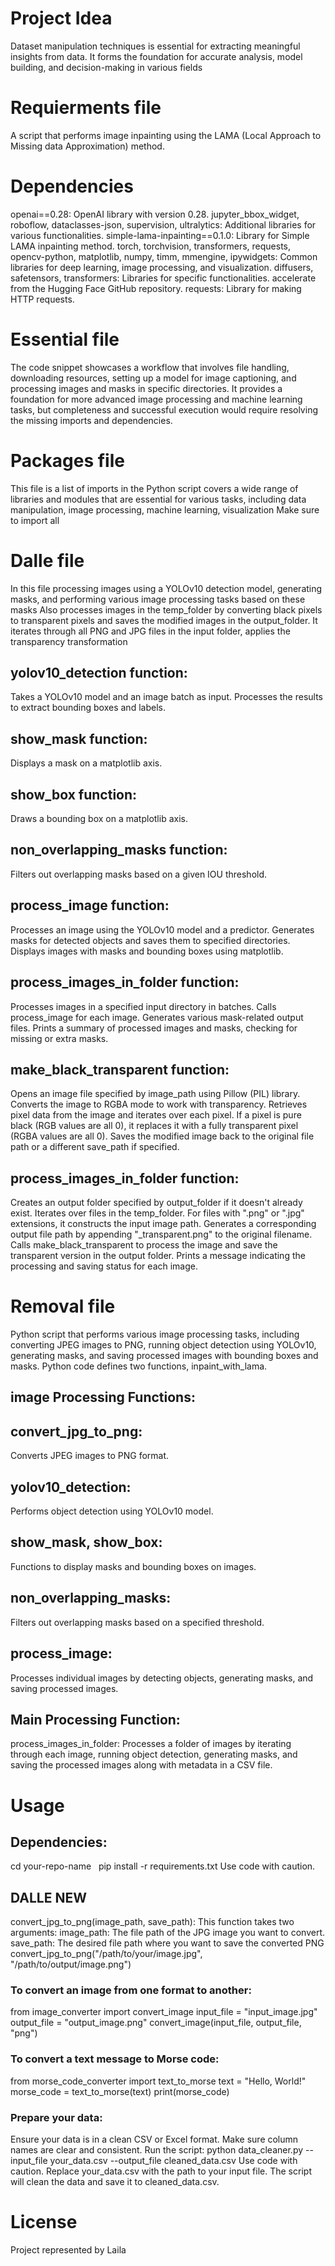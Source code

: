 # Project Idea
Dataset manipulation techniques is essential for extracting meaningful insights from data. It forms the foundation for accurate analysis, model building, and decision-making in various fields 

# Requierments file 
A script that performs image inpainting using the LAMA (Local Approach to Missing data Approximation) method.

# Dependencies
openai==0.28: OpenAI library with version 0.28.
jupyter_bbox_widget, roboflow, dataclasses-json, supervision, ultralytics: Additional libraries for various functionalities.
simple-lama-inpainting==0.1.0: Library for Simple LAMA inpainting method.
torch, torchvision, transformers, requests, opencv-python, matplotlib, numpy, timm, mmengine, ipywidgets: Common libraries for deep learning, image processing, and visualization.
diffusers, safetensors, transformers: Libraries for specific functionalities.
accelerate from the Hugging Face GitHub repository.
requests: Library for making HTTP requests.

# Essential file 
The code snippet showcases a workflow that involves file handling, downloading resources, 
setting up a model for image captioning, and processing images and masks in specific directories. 
It provides a foundation for more advanced image processing and machine learning tasks, 
but completeness and successful execution would require resolving the missing imports and dependencies.

# Packages file 
This file is a list of imports in the Python script covers a wide range of libraries and modules that are essential for various tasks, 
including data manipulation, image processing, machine learning, visualization
Make sure to import all

# Dalle file 
In this file processing images using a YOLOv10 detection model, generating masks, and performing various image processing tasks based on these masks
Also processes images in the temp_folder by converting black pixels to transparent pixels and saves the modified images in the output_folder. 
It iterates through all PNG and JPG files in the input folder, applies the transparency transformation

## yolov10_detection function:
Takes a YOLOv10 model and an image batch as input.
Processes the results to extract bounding boxes and labels.
## show_mask function:
Displays a mask on a matplotlib axis.
## show_box function:
Draws a bounding box on a matplotlib axis.
## non_overlapping_masks function:
Filters out overlapping masks based on a given IOU threshold.
## process_image function:
Processes an image using the YOLOv10 model and a predictor.
Generates masks for detected objects and saves them to specified directories.
Displays images with masks and bounding boxes using matplotlib.
## process_images_in_folder function:
Processes images in a specified input directory in batches.
Calls process_image for each image.
Generates various mask-related output files.
Prints a summary of processed images and masks, checking for missing or extra masks.
## make_black_transparent function:
Opens an image file specified by image_path using Pillow (PIL) library.
Converts the image to RGBA mode to work with transparency.
Retrieves pixel data from the image and iterates over each pixel.
If a pixel is pure black (RGB values are all 0), it replaces it with a fully transparent pixel (RGBA values are all 0).
Saves the modified image back to the original file path or a different save_path if specified.
## process_images_in_folder function:
Creates an output folder specified by output_folder if it doesn't already exist.
Iterates over files in the temp_folder.
For files with ".png" or ".jpg" extensions, it constructs the input image path.
Generates a corresponding output file path by appending "_transparent.png" to the original filename.
Calls make_black_transparent to process the image and save the transparent version in the output folder.
Prints a message indicating the processing and saving status for each image.

# Removal file
Python script that performs various image processing tasks, including converting JPEG images to PNG, running object detection using YOLOv10, generating masks, and saving processed images with bounding boxes and masks. Python code defines two functions, inpaint_with_lama.
## image Processing Functions:
## convert_jpg_to_png: 
Converts JPEG images to PNG format.
## yolov10_detection: 
Performs object detection using YOLOv10 model.
## show_mask, show_box: 
Functions to display masks and bounding boxes on images.
## non_overlapping_masks: 
Filters out overlapping masks based on a specified threshold.
## process_image: 
Processes individual images by detecting objects, generating masks, and saving processed images.
## Main Processing Function:
process_images_in_folder: Processes a folder of images by iterating through each image, running object detection, generating masks, and saving the processed images along with metadata in a CSV file.

# Usage 
## Dependencies:
cd your-repo-name   
pip install -r requirements.txt
Use code with caution.
##  DALLE NEW
convert_jpg_to_png(image_path, save_path):
This function takes two arguments:
image_path: The file path of the JPG image you want to convert.
save_path: The desired file path where you want to save the converted PNG
convert_jpg_to_png("/path/to/your/image.jpg", "/path/to/output/image.png")
### To convert an image from one format to another:
from image_converter import convert_image
input_file = "input_image.jpg"
output_file = "output_image.png"
convert_image(input_file, output_file, "png")
### To convert a text message to Morse code:
from morse_code_converter import text_to_morse
text = "Hello, World!"
morse_code = text_to_morse(text)
print(morse_code)
### Prepare your data:
Ensure your data is in a clean CSV or Excel format.
Make sure column names are clear and consistent.
Run the script:
python data_cleaner.py --input_file your_data.csv --output_file cleaned_data.csv
Use code with caution.
Replace your_data.csv with the path to your input file.
The script will clean the data and save it to cleaned_data.csv.

# License 
Project represented by Laila 




